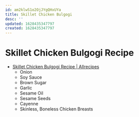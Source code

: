 ```yaml
---
id: am2klwS1o2OjJYgQHxUYa
title: Skillet Chicken Bulgogi
desc: ''
updated: 1628435347797
created: 1628435347797
---
```


# Skillet Chicken Bulgogi Recipe
*   [Skillet Chicken Bulgogi Recipe | Allrecipes](https://www.allrecipes.com/recipe/240400/skillet-chicken-bulgogi/)
    *   Onion
    *   Soy Sauce
    *   Brown Sugar
    *   Garlic
    *   Sesame Oil
    *   Sesame Seeds
    *   Cayenne
    *   Skinless, Boneless Chicken Breasts
